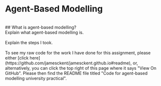 # Agent-Based Modelling
<br>
## What is agent-based modelling?
<br>
Explain what agent-based modelling is.
<br>
<br>
Explain the steps I took.
<br>
<br>
To see my raw code for the work I have done for this assignment, please either [click here](https://github.com/jamesckent/jamesckent.github.io#readme), or, alternatively, you can click the top right of this page where it says "View On GitHub". Please then find the README file titled "Code for agent-based modelling university practical".